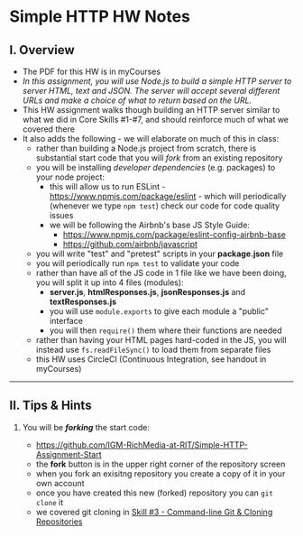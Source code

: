# Simple HTTP HW Notes

## I. Overview

- The PDF for this HW is in myCourses
- *In this assignment, you will use Node.js to build a simple HTTP server to server HTML, text and JSON. The server will accept several different URLs and make a choice of what to return based on the URL.*
- This HW assignment walks though building an HTTP server similar to what we did in Core Skills #1-#7, and should reinforce much of what we covered there
- It also adds the following - we will elaborate on much of this in class:
  - rather than building a Node.js project from scratch, there is substantial start code that you will *fork* from an existing repository
  - you will be installing *developer dependencies* (e.g. packages) to your node project:
    - this will allow us to run ESLint - https://www.npmjs.com/package/eslint - which will periodically (whenever we type `npm test`) check our code for code quality issues
    - we will be following the Airbnb's base JS Style Guide:
      - https://www.npmjs.com/package/eslint-config-airbnb-base
      - https://github.com/airbnb/javascript
  - you will write "test" and "pretest" scripts in your **package.json** file
  - you will periodically run `npm test` to validate your code
  - rather than have all of the JS code in 1 file like we have been doing, you will split it up into 4 files (modules):
    - **server.js**, **htmlResponses.js**, **jsonResponses.js** and **textResponses.js**
    - you will use `module.exports` to give each module a "public" interface
    - you will then `require()` them where their functions are needed
  - rather than having your HTML pages hard-coded in the JS, you will instead use `fs.readFileSync()` to load them from separate files
  - this HW uses CircleCI (Continuous Integration, see handout in myCourses)
     
<hr>

## II. Tips & Hints

1) You will be ***forking*** the start code:

    - https://github.com/IGM-RichMedia-at-RIT/Simple-HTTP-Assignment-Start
    - the **fork** button is in the upper right corner of the repository screen
    - when you fork an exisitng repository you create a copy of it in your own account
    - once you have created this new (forked) repository you can `git clone` it
    - we covered git cloning in [Skill #3 - Command-line Git & Cloning Repositories](../core-skills/3-command-line-git.md)
